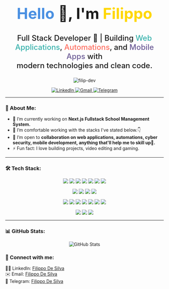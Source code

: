 <h1 align="center" style="font-size: 3rem; font-weight: bold;">
  <span style="color: #4A90E2;">Hello</span> 👋, I'm <span style="color: #FFD700;">Filippo</span>
</h1>
<h3 align="center" style="font-size: 1.5rem; font-weight: 500;">
  Full Stack Developer 🚀 | Building <span style="color: #38B2AC;">Web Applications</span>, 
  <span style="color: #FF6F61;">Automations</span>, and <span style="color: #6B5B95;">Mobile Apps</span> 
  with <br> modern technologies and clean code.
</h3>
<!-- Profile views counter -->
<p align="center"> <img src="https://komarev.com/ghpvc/?username=filip-dev&label=Profile%20views&color=0e75b6&style=flat" alt="filip-dev" /> </p>
<!-- Social Media Links -->
<p align="center">
  <a href="https://www.linkedin.com/in/filippo-de-silva-0982a7342" target="_blank">
    <img src="https://img.shields.io/badge/-LinkedIn-%230077B5?style=for-the-badge&logo=linkedin&logoColor=white" alt="LinkedIn"/>
  </a>
   <a href="mailto:filippodesilva23@gmail.com?subject=Let's Connect&body=Hi Filippo," target="_blank">
    <img src="https://img.shields.io/badge/-Gmail-%23D14836?style=for-the-badge&logo=gmail&logoColor=white" alt="Gmail"/>
  </a>
  <a href="https://t.me/Lt_Col_Sam?text=Hi%20Filippo,%20I%20would%20like%20to%20connect." target="_blank">
    <img src="https://img.shields.io/badge/-Telegram-%2326A5E4?style=for-the-badge&logo=telegram&logoColor=white" alt="Telegram"/>
  </a>
</p>

---

### 🚀 About Me:
- 🔭 I’m currently working on **Next.js Fullstack School Management System.**  
- 🌱 I’m comfortable working with the stacks I've stated below.👇
- 👯 I’m open to **collaboration on web applications, automations, cyber security,
      mobile development, anything that'll help me to skill up🚀.**  
- ⚡ Fun fact: I love building projects, video editing and gaming.  

---

### 🛠️ Tech Stack:
<p align="center">
  <!-- Languages -->
  <img src="https://img.shields.io/badge/-TypeScript-%23007ACC?style=for-the-badge&logo=typescript&logoColor=white" />
  <img src="https://img.shields.io/badge/-JavaScript-%23F7DF1E?style=for-the-badge&logo=javascript&logoColor=black" />
  <img src="https://img.shields.io/badge/-Python-%2314354C?style=for-the-badge&logo=python&logoColor=white" />
  <img src="https://img.shields.io/badge/-Go-%2300ADD8?style=for-the-badge&logo=go&logoColor=white" />
  <img src="https://img.shields.io/badge/-Java-%23F8981D?style=for-the-badge&logo=java&logoColor=white" />
  <img src="https://img.shields.io/badge/-HTML5-%23E34F26?style=for-the-badge&logo=html5&logoColor=white" />
  <img src="https://img.shields.io/badge/-CSS3-%231572B6?style=for-the-badge&logo=css3&logoColor=white" />
</p>
<p align="center">
  <!-- Frontend -->
  <img src="https://img.shields.io/badge/-Next.js-%23000000?style=for-the-badge&logo=next.js&logoColor=white" />
  <img src="https://img.shields.io/badge/-React-%2320232a?style=for-the-badge&logo=react&logoColor=%2361DAFB" />
  <img src="https://img.shields.io/badge/-React_Native-%2320232a?style=for-the-badge&logo=react&logoColor=%2361DAFB" />
  <img src="https://img.shields.io/badge/-Tailwind_CSS-%2338B2AC?style=for-the-badge&logo=tailwind-css&logoColor=white" />
</p>
<p align="center">
  <!-- Backend -->
  <img src="https://img.shields.io/badge/-Node.js-%23339933?style=for-the-badge&logo=node.js&logoColor=white" />
  <img src="https://img.shields.io/badge/-MongoDB-%2347A248?style=for-the-badge&logo=mongodb&logoColor=white" />
  <img src="https://img.shields.io/badge/-Prisma-%232D3748?style=for-the-badge&logo=prisma&logoColor=white" />
  <img src="https://img.shields.io/badge/-Firebase-%23FFCA28?style=for-the-badge&logo=firebase&logoColor=white" />
  <img src="https://img.shields.io/badge/-Docker-%232496ED?style=for-the-badge&logo=docker&logoColor=white" />
  <img src="https://img.shields.io/badge/-Stream_Chat-%2366CCFF?style=for-the-badge&logo=stream&logoColor=white" />
  <img src="https://img.shields.io/badge/-Clerk-%23000000?style=for-the-badge&logo=clerk&logoColor=white" />
</p>
<p align="center">
  <!-- Tools -->
  <img src="https://img.shields.io/badge/-VS_Code-%23007ACC?style=for-the-badge&logo=visual-studio-code&logoColor=white" />
  <img src="https://img.shields.io/badge/-Git-%23F05033?style=for-the-badge&logo=git&logoColor=white" />
  <img src="https://img.shields.io/badge/-Jupyter-%23F37626?style=for-the-badge&logo=jupyter&logoColor=white" />
</p>

---
### 📊 GitHub Stats:

<p align="center">
  <!-- GitHub Stats -->
  <img src="https://github-readme-stats.vercel.app/api?username=FilippoDeSilva&show_icons=true&theme=tokyonight" alt="GitHub Stats" />
  <!-- GitHub Streak Stats -->
<!--  <img src="https://github-readme-streak-stats.herokuapp.com/?user=FilippoDeSilva&theme=tokyonight" alt="GitHub Streak" /> -->
  <!-- Top Languages -->
<!--   <img src="https://github-readme-stats.vercel.app/api/top-langs/?username=FilippoDeSilva&layout=compact&theme=tokyonight" alt="Top Languages" /> -->
</p>

### 🔗 Connect with me:
<p>
  🧑‍💻 LinkedIn: <a href="https://www.linkedin.com/in/filippo-de-silva-0982a7342" target="_blank">Filippo De Silva</a><br>
  ✉️ Email: <a href="mailto:filippodesilva23@gmail.com">Filippo De Silva</a><br>
  📱 Telegram: <a href="https://t.me/Lt_Col_Sam?text=Hi%20Filippo,%20I%20would%20like%20to%20connect." target="_blank">Filippo De Silva</a>
</p>
